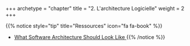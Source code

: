 +++
archetype = "chapter"
title = "2. L'architecture Logicielle"
weight = 2
+++

{{% notice style="tip" title="Ressources" icon="fa fa-book" %}}
- [What Software Architecture Should Look Like ](https://youtu.be/ElMnHDSFaCw)
{{% /notice %}} 